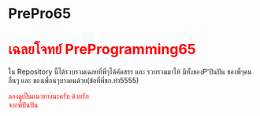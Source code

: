 # PrePro65
<h1 style='color:red'>เฉลยโจทย์ PreProgramming65</h1>
ใน Repository นี้ได้รวบรวมเฉลยที่พี่ๆได้คัดสรร และ รวบรวมมาให้
มีทั้งของP'ปันปัน ของพี่ๆคนอื่นๆ และ ของเพื่อนๆบางคนด้วย(ข้อที่พี่ขก.ทำ5555)
<p style='color:red'>ลองดูเป็นแนวทางนะครับ ด้วยรัก <br>จากพี่ปันปัน</p>
